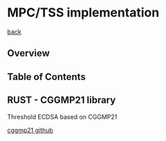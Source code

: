 # MPC/TSS implementation <!-- omit in toc -->

[back](../README.md)

## Overview <!-- omit in toc -->

## Table of Contents <!-- omit in toc -->

## RUST - CGGMP21 library

Threshold ECDSA based on CGGMP21

[cggmp21 github](https://github.com/LFDT-Lockness/cggmp21)
